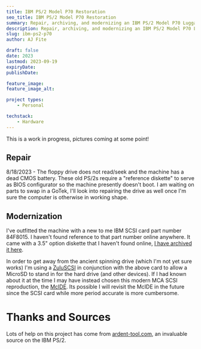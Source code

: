 ```yaml
---
title: IBM PS/2 Model P70 Restoration
seo_title: IBM PS/2 Model P70 Restoration
summary: Repair, archiving, and modernizing an IBM PS/2 Model P70 Luggable computer
description: Repair, archiving, and modernizing an IBM PS/2 Model P70 Luggable computer
slug: ibm-ps2-p70
author: AJ Fite

draft: false
date: 2023
lastmod: 2023-09-19
expiryDate: 
publishDate: 

feature_image: 
feature_image_alt: 

project types: 
    - Personal

techstack:
    - Hardware
---
```


This is a work in progress, pictures coming at some point!

## Repair

8/18/2023 - The floppy drive does not read/seek and the machine has a dead CMOS battery.  These old PS/2s require a "reference diskette" to serve as BIOS configurator so the machine presently doesn't boot.  I am waiting on parts to swap in a GoTek, I'll look into repairing the drive as well once I'm sure the computer is otherwise in working shape.

## Modernization

I've outfitted the machine with a new to me IBM SCSI card part number 84F8015.  I haven't found reference to that part number online anywhere.  It came with a 3.5" option diskette that I haven't found online, [I have archived it here](IBMOptionDisk84F8015.img).

In order to get away from the ancient spinning drive (which I'm not yet sure works) I'm using a [ZuluSCSI](https://zuluscsi.com/) in conjunction with the above card to allow a MicroSD to stand in for the hard drive (and other devices).  If I had known about it at the time I may have instead chosen this modern MCA SCSI reproduction, the [McIDE](https://zzxio.com/product/mcide/).  Its possible I will revisit the McIDE in the future since the SCSI card while more period accurate is more cumbersome.

# Thanks and Sources

Lots of help on this project has come from [ardent-tool.com](https://ardent-tool.com/), an invaluable source on the IBM PS/2.
